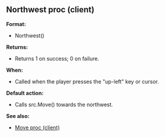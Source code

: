 ## Northwest proc (client)

**Format:**
+   Northwest()
<!-- -->
**Returns:**
+   Returns 1 on success; 0 on failure.
<!-- -->
**When:**
+   Called when the player presses the \"up-left\" key or cursor.
<!-- -->
**Default action:**
+   Calls src.Move() towards the northwest.

**See also:**
+   [Move proc (client)](/ref/client/proc/Move.md) <!-- -->